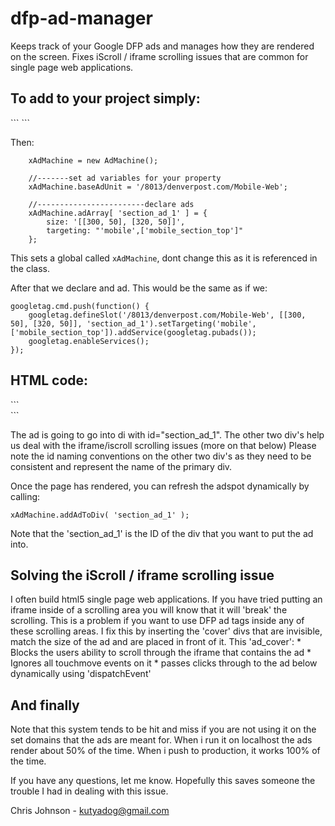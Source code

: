 dfp-ad-manager
==============

Keeps track of your Google DFP ads and manages how they are rendered on the screen. Fixes iScroll / iframe scrolling issues that are common for single page web applications.

<h2>To add to your project simply:</h2>
```
<script type="text/javascript" src="AdMachine.js"></script>
```

Then:
```
	xAdMachine = new AdMachine();

	//-------set ad variables for your property
	xAdMachine.baseAdUnit = '/8013/denverpost.com/Mobile-Web';
					
	//------------------------declare ads
	xAdMachine.adArray[ 'section_ad_1' ] = {
		size: '[[300, 50], [320, 50]]', 
		targeting: "'mobile',['mobile_section_top']"
	};
```

This sets a global called ``xAdMachine``, dont change this as it is referenced in the class.

After that we declare and ad. This would be the same as if we:

```
googletag.cmd.push(function() {
	googletag.defineSlot('/8013/denverpost.com/Mobile-Web', [[300, 50], [320, 50]], 'section_ad_1').setTargeting('mobile',['mobile_section_top']).addService(googletag.pubads());
	googletag.enableServices();
});
```

<h2>HTML code:</h2>
```
<div id="section_ad_1_wrapper" class="inline_ad" style="">
	<div id="section_ad_1_cover" class="ad_cover"></div>
	<div id="section_ad_1" ></div>
</div>
```

The ad is going to go into di with id="section_ad_1".
The other two div's help us deal with the iframe/iscroll scrolling issues (more on that below)
Please note the id naming conventions on the other two div's as they need to be consistent and represent the name of the primary div.


Once the page has rendered, you can refresh the adspot dynamically by calling:
```
xAdMachine.addAdToDiv( 'section_ad_1' );
```

Note that the 'section_ad_1' is the ID of the div that you want to put the ad into.

<h2>Solving the iScroll / iframe scrolling issue</h2>
I often build html5 single page web applications. If you have tried putting an iframe inside of a scrolling area you will know that it will 'break' the scrolling. This is a problem if you want to use DFP ad tags inside any of these scrolling areas. I fix this by inserting the 'cover' divs that are invisible, match the size of the ad and are placed in front of it. This 'ad_cover':
* Blocks the users ability to scroll through the iframe that contains the ad
* Ignores all touchmove events on it
* passes clicks through to the ad below dynamically using 'dispatchEvent'


<h2>And finally</h2>

Note that this system tends to be hit and miss if you are not using it on the set domains that the ads are meant for. When i run it on localhost the ads render about 50% of the time. When i push to production, it works 100% of the time.

If you have any questions, let me know. Hopefully this saves someone the trouble I had in dealing with this issue.

Chris Johnson - kutyadog@gmail.com